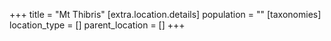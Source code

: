 +++
title = "Mt Thibris"
[extra.location.details]
population = ""
[taxonomies]
location_type = []
parent_location = []
+++

